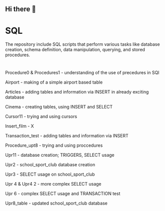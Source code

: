 ## Hi there 👋
# SQL
The repository include SQL scripts that perform various tasks like database creation, schema definition, data manipulation, querying, and stored procedures. 
# 

  Procedure0 & Procedures1 - understanding of the use of precedures in SQl
  



  Airport - making of a simple airport based table
  



  Articles - adding tables and information via INSERT in already exciting database
  



  Cinema - creating tables, using INSERT and SELECT
  



  Cursor11 - trying and using cursors
  



  Insert_film - X
  



  Transaction_test - adding tables and information via INSERT 
  



  Procedure_upt8 - trying and using proccedures 
  



  Upr11 - database creation; TRIGGERS, SELECT usage
  



  Upr2 - school_sport_club database creation
  



  Upr3 - SELECT usage on school_sport_club
  



  Upr 4 & Upr4 2 - more complex SELECT usage
  



  Upr 6 - complex SELECT usage and TRANSACTION test
  



  Upr8_table - updated school_sport_club database
